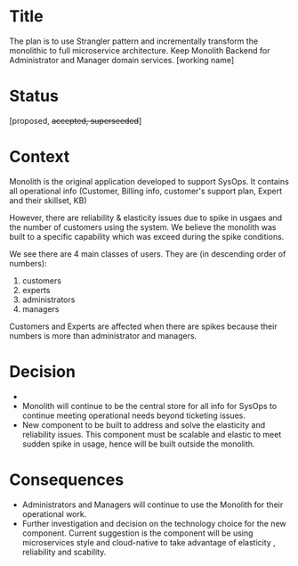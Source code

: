 # Title
The plan is to use Strangler pattern and incrementally transform the monolithic to full microservice architecture. Keep Monolith Backend for Administrator and Manager domain services. [working name]

# Status
[proposed, ~~accepted, superseeded~~]

# Context
Monolith is the original application developed to support SysOps.  It contains all operational info (Customer, Billing info, customer's support plan,  Expert and their skillset, KB)  

However, there are reliability & elasticity issues due to spike in usgaes and the number of customers using the system.  We believe the monolith was built to a specific capability which was exceed during the spike conditions.

 We see there are 4 main classes of users.  They are (in descending order of numbers):
1. customers
2. experts
3. administrators
4. managers 

Customers and Experts are affected when there are spikes  because their numbers is more than administrator and managers.

# Decision
- 
- Monolith will continue to be the central store for all info for SysOps to continue meeting operational needs beyond ticketing issues.
- New component to be built to address and solve the elasticity and reliability issues.  This component must be scalable and elastic to meet sudden spike in usage, hence will be built outside the monolith.

# Consequences
- Administrators and Managers will continue to use the Monolith for their operational work.
- Further investigation and decision on the technology choice for the new component.  Current suggestion is the component will be using microservices style and cloud-native to take advantage of elasticity , reliability and scability.


